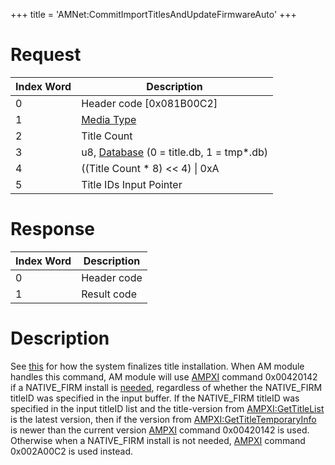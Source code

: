+++
title = 'AMNet:CommitImportTitlesAndUpdateFirmwareAuto'
+++

# Request

| Index Word | Description                                                            |
|------------|------------------------------------------------------------------------|
| 0          | Header code \[0x081B00C2\]                                             |
| 1          | [Media Type](Filesystem_services#mediatype "wikilink")                 |
| 2          | Title Count                                                            |
| 3          | u8, [Database](Title_Database "wikilink") (0 = title.db, 1 = tmp\*.db) |
| 4          | ((Title Count \* 8) \<\< 4) \| 0xA                                     |
| 5          | Title IDs Input Pointer                                                |

# Response

| Index Word | Description |
|------------|-------------|
| 0          | Header code |
| 1          | Result code |

# Description

See [this](Title_Data_Structure "wikilink") for how the system finalizes
title installation. When AM module handles this command, AM module will
use [AMPXI](Application_Manager_Services_PXI "wikilink") command
0x00420142 if a NATIVE_FIRM install is
[needed](AM:UpdateFirmwareAuto "wikilink"), regardless of whether the
NATIVE_FIRM titleID was specified in the input buffer. If the
NATIVE_FIRM titleID was specified in the input titleID list and the
title-version from [AMPXI:GetTitleList](AMPXI:GetTitleList "wikilink")
is the latest version, then if the version from
[AMPXI:GetTitleTemporaryInfo](AMPXI:GetTitleTemporaryInfo "wikilink") is
newer than the current version
[AMPXI](Application_Manager_Services_PXI "wikilink") command 0x00420142
is used. Otherwise when a NATIVE_FIRM install is not needed,
[AMPXI](Application_Manager_Services_PXI "wikilink") command 0x002A00C2
is used instead.

